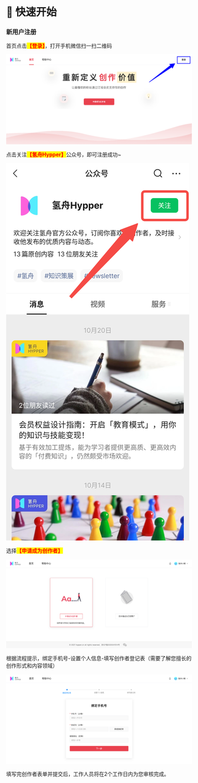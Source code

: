 # 🙌 快速开始

### 新用户注册

首页点击<mark style="color:red;">**【登录】**</mark>，打开手机微信扫一扫二维码

![](../.gitbook/assets/1快速开始01.png)

点击关注<mark style="color:red;">**【氢舟Hypper】**</mark>公众号，即可注册成功\~

![](../.gitbook/assets/1快速开始02.png)

选择<mark style="color:red;">**【申请成为创作者】**</mark>

![](../.gitbook/assets/1快速开始03.png)

根据流程提示，绑定手机号-设置个人信息-填写创作者登记表（需要了解您擅长的创作形式和内容领域）

![](../.gitbook/assets/1快速开始04.png)

填写完创作者表单并提交后，工作人员将在2个工作日内为您审核完成。
